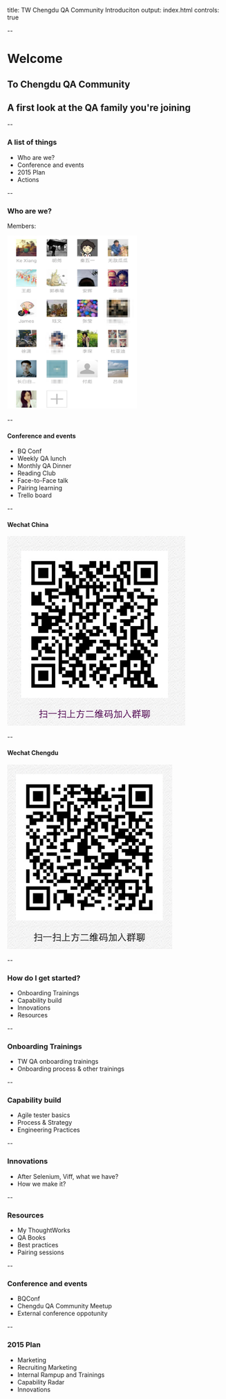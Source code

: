 title: TW Chengdu QA Community Introduciton
output: index.html
controls: true

--

# Welcome 
## To Chengdu QA Community
## A first look at the QA family you're joining

--

### A list of things

* Who are we?
* Conference and events
* 2015 Plan
* Actions 

--

### Who are we?

Members:
<link rel="stylesheet" href="css/lightbox.css">
<script src="js/jquery-1.11.0.min.js"></script>
<script src="js/lightbox.js"></script>
<section id="examples" class="examples-section">
    <div class="lb-aligncenter">        
        <div class="image-row">
            <img class="example-image" src="img/members.jpg" height="400px" width="300px" /></a>
        </div>
    </div>
</section>

--

#### Conference and events

* BQ Conf
* Weekly QA lunch
* Monthly QA Dinner
* Reading Club
* Face-to-Face talk
* Pairing learning
* Trello board

--

#### Wechat China

![China](img/twqachina.png)

--

#### Wechat Chengdu

![Chengdu](img/cdqa.png)

--

### How do I get started?

* Onboarding Trainings
* Capability build
* Innovations
* Resources

--

### Onboarding Trainings

* TW QA onboarding trainings
* Onboarding process & other trainings

--

### Capability build

* Agile tester basics
* Process & Strategy
* Engineering Practices

--

### Innovations

* After Selenium, Viff, what we have?
* How we make it?

--

### Resources

* My ThoughtWorks
* QA Books
* Best practices
* Pairing sessions

--

### Conference and events

* BQConf
* Chengdu QA Community Meetup
* External conference oppotunity

--

### 2015 Plan

* Marketing
* Recruiting Marketing
* Internal Rampup and Trainings
* Capability Radar
* Innovations
